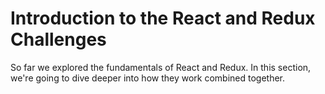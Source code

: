 # Introduction to the React and Redux Challenges

So far we explored the fundamentals of React and Redux.
In this section, we're going to dive deeper into how they work combined together.
